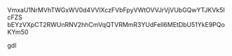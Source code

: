 VmxaU1NrMVhTWGxWV0d4VVlXczFVbFpyVWtOVVJrVjVUbGQwYTJKVk5IcFZS
bEYzVXpCT2RWUnRNV2hhCmVqQTVRMmR3YUdFell6MEtDbU51YkE9PQoKYm50

gdl